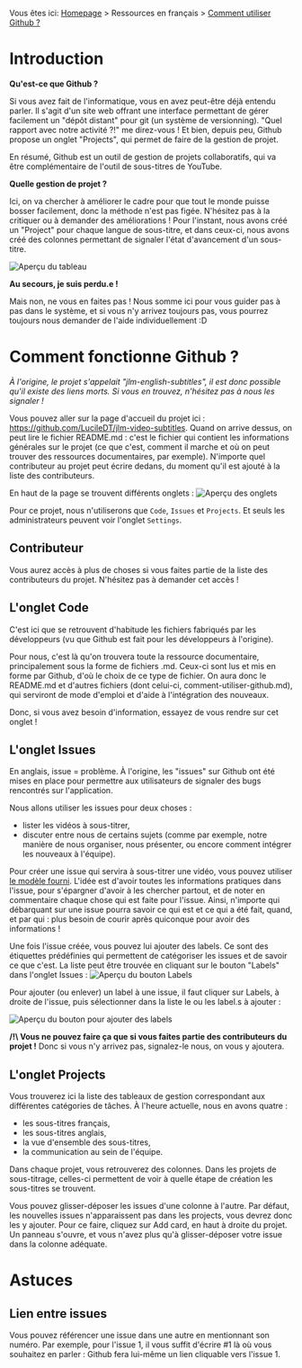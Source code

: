 Vous êtes ici: [Homepage](README.md) > Ressources en français > [Comment utiliser Github ?](comment-utiliser-github.md)

# Introduction
**Qu'est-ce que Github ?**

Si vous avez fait de l'informatique, vous en avez peut-être déjà entendu parler. Il s'agit d'un site web offrant une interface permettant de gérer facilement un "dépôt distant" pour git (un système de versionning).
"Quel rapport avec notre activité ?!" me direz-vous ! Et bien, depuis peu, Github propose un onglet "Projects", qui permet de faire de la gestion de projet.

En résumé, Github est un outil de gestion de projets collaboratifs, qui va être complémentaire de l'outil de sous-titres de YouTube.

**Quelle gestion de projet ?**

Ici, on va chercher à améliorer le cadre pour que tout le monde puisse bosser facilement, donc la méthode n'est pas figée. N'hésitez pas à la critiquer ou à demander des améliorations !
Pour l'instant, nous avons créé un "Project" pour chaque langue de sous-titre, et dans ceux-ci, nous avons créé des colonnes permettant de signaler l'état d'avancement d'un sous-titre.

![Aperçu du tableau](http://img11.hostingpics.net/pics/657733Capturedcran20161202004535.png)

**Au secours, je suis perdu.e !**

Mais non, ne vous en faites pas ! Nous somme ici pour vous guider pas à pas dans le système, et si vous n'y arrivez toujours pas, vous pourrez toujours nous demander de l'aide individuellement :D

# Comment fonctionne Github ?
*À l'origine, le projet s'appelait "jlm-english-subtitles", il est donc possible qu'il existe des liens morts. Si vous en trouvez, n'hésitez pas à nous les signaler !*

Vous pouvez aller sur la page d'accueil du projet ici : https://github.com/LucileDT/jlm-video-subtitles. Quand on arrive dessus, on peut lire le fichier README.md : c'est le fichier qui contient les informations générales sur le projet (ce que c'est, comment il marche et où on peut trouver des ressources documentaires, par exemple). N'importe quel contributeur au projet peut écrire dedans, du moment qu'il est ajouté à la liste des contributeurs.

En haut de la page se trouvent différents onglets :
![Aperçu des onglets](http://img11.hostingpics.net/pics/329744Capturedcran20161202011350.png)

Pour ce projet, nous n'utiliserons que ```Code```, ```Issues``` et ```Projects```. Et seuls les administrateurs peuvent voir l'onglet ```Settings```.

## Contributeur
Vous aurez accès à plus de choses si vous faites partie de la liste des contributeurs du projet. N'hésitez pas à demander cet accès ! 

## L'onglet Code
C'est ici que se retrouvent d'habitude les fichiers fabriqués par les développeurs (vu que Github est fait pour les développeurs à l'origine). 

Pour nous, c'est là qu'on trouvera toute la ressource documentaire, principalement sous la forme de fichiers .md. Ceux-ci sont lus et mis en forme par Github, d'où le choix de ce type de fichier. On aura donc le README.md et d'autres fichiers (dont celui-ci, comment-utiliser-github.md), qui serviront de mode d'emploi et d'aide à l'intégration des nouveaux.

Donc, si vous avez besoin d'information, essayez de vous rendre sur cet onglet !

## L'onglet Issues
En anglais, issue = problème. À l'origine, les "issues" sur Github ont été mises en place pour permettre aux utilisateurs de signaler des bugs rencontrés sur l'application.

Nous allons utiliser les issues pour deux choses :
- lister les vidéos à sous-titrer,
- discuter entre nous de certains sujets (comme par exemple, notre manière de nous organiser, nous présenter, ou encore comment intégrer les nouveaux à l'équipe).

Pour créer une issue qui servira à sous-titrer une vidéo, vous pouvez utiliser [le modèle fourni](https://github.com/LucileDT/jlm-english-subtitles/issues/1). L'idée est d'avoir toutes les informations pratiques dans l'issue, pour s'épargner d'avoir à les chercher partout, et de noter en commentaire chaque chose qui est faite pour l'issue. Ainsi, n'importe qui débarquant sur une issue pourra savoir ce qui est et ce qui a été fait, quand, et par qui : plus besoin de courir après quiconque pour avoir des informations !

Une fois l'issue créée, vous pouvez lui ajouter des labels. Ce sont des étiquettes prédéfinies qui permettent de catégoriser les issues et de savoir ce que c'est. La liste peut être trouvée en cliquant sur le bouton "Labels" dans l'onglet Issues :
![Aperçu du bouton Labels](http://img11.hostingpics.net/pics/545155Capturedcran20161202015620.png)

Pour ajouter (ou enlever) un label à une issue, il faut cliquer sur Labels, à droite de l'issue, puis sélectionner dans la liste le ou les label.s à ajouter :

![Aperçu du bouton pour ajouter des labels](http://img11.hostingpics.net/pics/501568Capturedcran20161202015936.png)

**/!\ Vous ne pouvez faire ça que si vous faites partie des contributeurs du projet !** Donc si vous n'y arrivez pas, signalez-le nous, on vous y ajoutera.

## L'onglet Projects
Vous trouverez ici la liste des tableaux de gestion correspondant aux différentes catégories de tâches. À l'heure actuelle, nous en avons quatre :
- les sous-titres français, 
- les sous-titres anglais,
- la vue d'ensemble des sous-titres,
- la communication au sein de l'équipe.

Dans chaque projet, vous retrouverez des colonnes. Dans les projets de sous-titrage, celles-ci permettent de voir à quelle étape de création les sous-titres se trouvent.

Vous pouvez glisser-déposer les issues d'une colonne à l'autre. Par défaut, les nouvelles issues n'apparaissent pas dans les projects, vous devrez donc les y ajouter. Pour ce faire, cliquez sur Add card, en haut à droite du projet. Un panneau s'ouvre, et vous n'avez plus qu'à glisser-déposer votre issue dans la colonne adéquate.

# Astuces
## Lien entre issues
Vous pouvez référencer une issue dans une autre en mentionnant son numéro. Par exemple, pour l'issue 1, il vous suffit d'écrire #1 là où vous souhaitez en parler : Github fera lui-même un lien cliquable vers l'issue 1.
